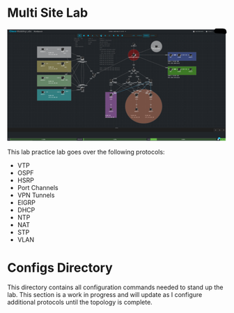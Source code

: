 # Multi Site Lab

![](./configs/cml-multi-site-lab.png)

This lab practice lab goes over the following protocols:
- VTP
- OSPF
- HSRP
- Port Channels
- VPN Tunnels
- EIGRP
- DHCP
- NTP
- NAT
- STP
- VLAN
  
# Configs Directory

This directory contains all configuration commands needed to stand up the lab. This section is a work in progress and will update as I configure additional protocols until the topology is complete. 

